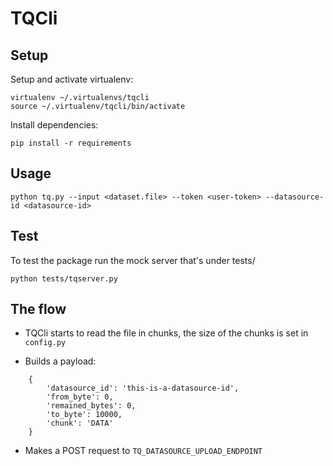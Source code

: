 # TQCli

## Setup

Setup and activate virtualenv:


```
virtualenv ~/.virtualenvs/tqcli
source ~/.virtualenv/tqcli/bin/activate
```

Install dependencies:

```
pip install -r requirements
```


## Usage

```
python tq.py --input <dataset.file> --token <user-token> --datasource-id <datasource-id>
```


## Test
To test the package run the mock server that's under tests/

 ```
 python tests/tqserver.py
 ```


## The flow

- TQCli starts to read the file in chunks, the size of the chunks is set in `config.py`

- Builds a payload: 
```
    {
        'datasource_id': 'this-is-a-datasource-id', 
        'from_byte': 0, 
        'remained_bytes': 0, 
        'to_byte': 10000, 
        'chunk': 'DATA'
    }
```

- Makes a POST request to `TQ_DATASOURCE_UPLOAD_ENDPOINT`
